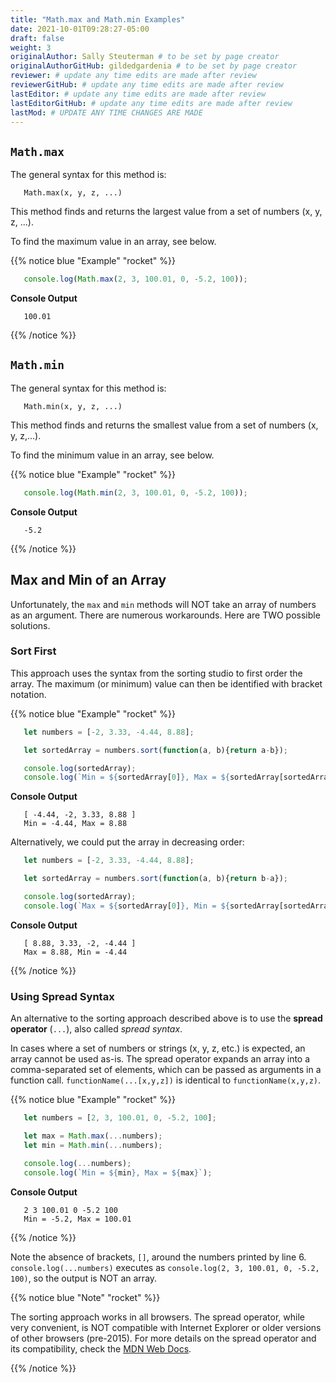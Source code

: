 ```yaml
---
title: "Math.max and Math.min Examples"
date: 2021-10-01T09:28:27-05:00
draft: false
weight: 3
originalAuthor: Sally Steuterman # to be set by page creator
originalAuthorGitHub: gildedgardenia # to be set by page creator
reviewer: # update any time edits are made after review
reviewerGitHub: # update any time edits are made after review
lastEditor: # update any time edits are made after review
lastEditorGitHub: # update any time edits are made after review
lastMod: # UPDATE ANY TIME CHANGES ARE MADE
---
```


## `Math.max`

The general syntax for this method is:

```console
   Math.max(x, y, z, ...)
```

This method finds and returns the largest value from a set of numbers (x, y, z,
...).

To find the maximum value in an array, see below.

{{% notice blue "Example" "rocket" %}}

   ```js
      console.log(Math.max(2, 3, 100.01, 0, -5.2, 100));
   ```

   **Console Output**

   ```console
      100.01
   ```

{{% /notice %}}

## `Math.min`

The general syntax for this method is:

```console
   Math.min(x, y, z, ...)
```

This method finds and returns the smallest value from a set of numbers
(x, y, z,...).

To find the minimum value in an array, see below.

{{% notice blue "Example" "rocket" %}}

   ```js
      console.log(Math.min(2, 3, 100.01, 0, -5.2, 100));
   ```

   **Console Output**

   ```console
      -5.2
   ```

{{% /notice %}}

## Max and Min of an Array

Unfortunately, the `max` and `min` methods will NOT take an array of
numbers as an argument. There are numerous workarounds. Here are TWO possible
solutions.

### Sort First

This approach uses the syntax from the sorting studio
to first order the array. The maximum (or minimum) value can then be
identified with bracket notation.

{{% notice blue "Example" "rocket" %}}

   ```js {linenos=true}
      let numbers = [-2, 3.33, -4.44, 8.88];

      let sortedArray = numbers.sort(function(a, b){return a-b});

      console.log(sortedArray);
      console.log(`Min = ${sortedArray[0]}, Max = ${sortedArray[sortedArray.length-1]}`);
   ```

   **Console Output**

   ```console
      [ -4.44, -2, 3.33, 8.88 ]
      Min = -4.44, Max = 8.88
   ```

   Alternatively, we could put the array in decreasing order:

   ```js {linenos=true}
      let numbers = [-2, 3.33, -4.44, 8.88];

      let sortedArray = numbers.sort(function(a, b){return b-a});

      console.log(sortedArray);
      console.log(`Max = ${sortedArray[0]}, Min = ${sortedArray[sortedArray.length-1]}`);
   ```

   **Console Output**

   ```console
      [ 8.88, 3.33, -2, -4.44 ]
      Max = 8.88, Min = -4.44
   ```

{{% /notice %}}

### Using Spread Syntax

An alternative to the sorting approach described above is to use the
**spread operator** (`...`), also called *spread syntax*.

In cases where a set of numbers or strings (x, y, z, etc.) is expected, an
array cannot be used as-is. The spread operator expands an array into a
comma-separated set of elements, which can be passed as arguments in a
function call. `functionName(...[x,y,z])` is identical to
`functionName(x,y,z)`.

{{% notice blue "Example" "rocket" %}}

   ```js {linenos=true}
      let numbers = [2, 3, 100.01, 0, -5.2, 100];

      let max = Math.max(...numbers);
      let min = Math.min(...numbers);

      console.log(...numbers);
      console.log(`Min = ${min}, Max = ${max}`);
   ```

   **Console Output**

   ```console
      2 3 100.01 0 -5.2 100
      Min = -5.2, Max = 100.01
   ```

{{% /notice %}}

Note the absence of brackets, `[]`, around the numbers printed by line 6.
`console.log(...numbers)` executes as
`console.log(2, 3, 100.01, 0, -5.2, 100)`, so the output is NOT an array.

{{% notice blue "Note" "rocket" %}}

   The sorting approach works in all browsers. The spread operator, while
   very convenient, is NOT compatible with Internet Explorer or older versions
   of other browsers (pre-2015). For more details on the spread operator and its
   compatibility, check the
   [MDN Web Docs](http://localhost:8080/devdocs_en_javascript_2025-01/operators/spread_syntax).

{{% /notice %}}